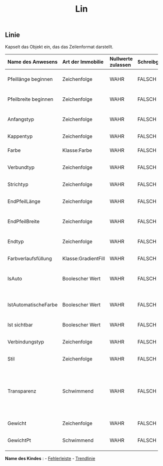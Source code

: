 ﻿---
title: Lin
second_title: Aspose.Cells Cloud Documen
type: docs
url: /de/specification/model/line/
description: "Aspose.Cells Cloud-Modellspezifikation: Line. Müheloses Bearbeiten von Excel und anderen Tabellenkalkulationsdokumenten mit Funktionen wie Öffnen, Generieren, Bearbeiten, Teilen, Zusammenführen, Vergleichen und Konvertieren"
kwords: Excel, Office, Tabellenkalkulation, Cloud REST API, Linie
weight: 50
---
## **Linie**

 Kapselt das Objekt ein, das das Zeilenformat darstellt.

| Name des Anwesens| Art der Immobilie| Nullwerte zulassen| Schreibgeschützt| Standardwert| Beschreibung|
|:- |:- |:- |:- |:- |:- |
| Pfeillänge beginnen| Zeichenfolge| WAHR| FALSCH|| Gibt die Länge der Pfeilspitze für den Zeilenanfang an.|
| Pfeilbreite beginnen| Zeichenfolge| WAHR| FALSCH|| Bestimmt die Breite der Pfeilspitze am Zeilenanfang.|
| Anfangstyp| Zeichenfolge| WAHR| FALSCH|| Gibt eine Pfeilspitze für den Anfang einer Zeile an.|
| Kappentyp| Zeichenfolge| WAHR| FALSCH|| Gibt die Endkappen an.|
| Farbe| Klasse:Farbe| WAHR| FALSCH|| Stellt den Wert der Zeile dar.|
| Verbundtyp| Zeichenfolge| WAHR| FALSCH|| Gibt den zusammengesetzten Linientyp an|
| Strichtyp| Zeichenfolge| WAHR| FALSCH|| Gibt den Strichlinientyp an|
| EndPfeilLänge| Zeichenfolge| WAHR| FALSCH|| Gibt die Länge der Pfeilspitze für das Ende einer Linie an.|
| EndPfeilBreite| Zeichenfolge| WAHR| FALSCH|| Gibt die Breite der Pfeilspitze am Ende einer Linie an.|
| Endtyp| Zeichenfolge| WAHR| FALSCH|| Gibt eine Pfeilspitze für das Ende einer Zeile an.|
| Farbverlaufsfüllung| Klasse:GradientFill| WAHR| FALSCH|| Stellt eine Verlaufsfüllung dar.|
| IsAuto| Boolescher Wert| WAHR| FALSCH|| Gibt an, ob dieser Linienstil automatisch zugewiesen wird.|
| IstAutomatischeFarbe| Boolescher Wert| WAHR| FALSCH|| Gibt an, ob die Linienfarbe automatisch zugewiesen wird.|
| Ist sichtbar| Boolescher Wert| WAHR| FALSCH|| Gibt an, ob die Linie sichtbar ist.|
| Verbindungstyp| Zeichenfolge| WAHR| FALSCH|| Gibt die Verbindungskappen an.|
| Stil| Zeichenfolge| WAHR| FALSCH|| Stellt den Stil der Linie dar.|
| Transparenz| Schwimmend| WAHR| FALSCH||Gibt den Transparenzgrad der Linie als Wert zwischen 0,0 (undurchsichtig) und 1,0 (transparent) zurück oder legt ihn fest.|
| Gewicht| Zeichenfolge| WAHR| FALSCH|| Ruft die Zeile ab oder legt sie fest.|
| GewichtPt| Schwimmend| WAHR| FALSCH|| Ruft die Stärke der Linie in Punkten ab oder legt sie fest.|

**Name des Kindes** : 
	-  [Fehlerleiste](errorbar) 
	-  [Trendlinie](trendline) 
